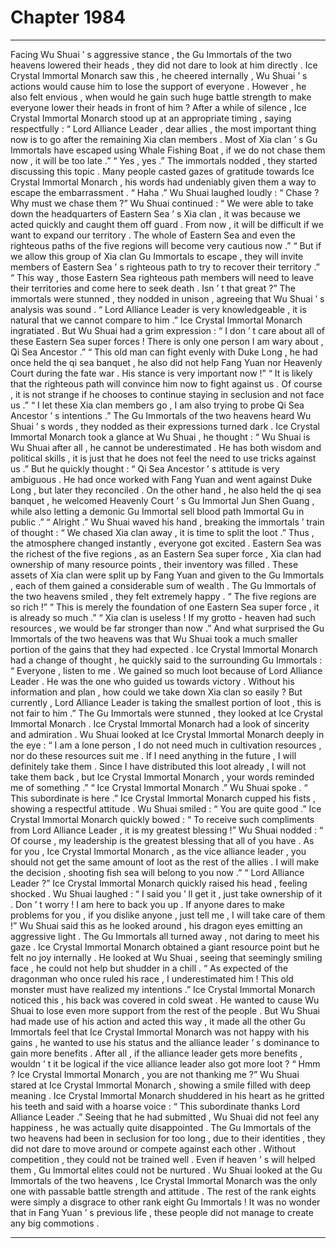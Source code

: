 
# Chapter 1984


---

Facing Wu Shuai ’ s aggressive stance , the Gu Immortals of the two heavens lowered their heads , they did not dare to look at him directly .
Ice Crystal Immortal Monarch saw this , he cheered internally , Wu Shuai ’ s actions would cause him to lose the support of everyone . However , he also felt envious , when would he gain such huge battle strength to make everyone lower their heads in front of him ?
After a while of silence , Ice Crystal Immortal Monarch stood up at an appropriate timing , saying respectfully : “ Lord Alliance Leader , dear allies , the most important thing now is to go after the remaining Xia clan members . Most of Xia clan ’ s Gu Immortals have escaped using Whale Fishing Boat , if we do not chase them now , it will be too late .”
“ Yes , yes .” The immortals nodded , they started discussing this topic .
Many people casted gazes of gratitude towards Ice Crystal Immortal Monarch , his words had undeniably given them a way to escape the embarrassment .
“ Haha .” Wu Shuai laughed loudly : “ Chase ? Why must we chase them ?”
Wu Shuai continued : “ We were able to take down the headquarters of Eastern Sea ’ s Xia clan , it was because we acted quickly and caught them off guard . From now , it will be difficult if we want to expand our territory . The whole of Eastern Sea and even the righteous paths of the five regions will become very cautious now .”
“ But if we allow this group of Xia clan Gu Immortals to escape , they will invite members of Eastern Sea ’ s righteous path to try to recover their territory .”
“ This way , those Eastern Sea righteous path members will need to leave their territories and come here to seek death . Isn ’ t that great ?”
The immortals were stunned , they nodded in unison , agreeing that Wu Shuai ’ s analysis was sound .
“ Lord Alliance Leader is very knowledgeable , it is natural that we cannot compare to him .” Ice Crystal Immortal Monarch ingratiated .
But Wu Shuai had a grim expression : “ I don ’ t care about all of these Eastern Sea super forces ! There is only one person I am wary about , Qi Sea Ancestor .”
“ This old man can fight evenly with Duke Long , he had once held the qi sea banquet , he also did not help Fang Yuan nor Heavenly Court during the fate war . His stance is very important now !”
“ It is likely that the righteous path will convince him now to fight against us . Of course , it is not strange if he chooses to continue staying in seclusion and not face us .”
“ I let these Xia clan members go , I am also trying to probe Qi Sea Ancestor ’ s intentions .”
The Gu Immortals of the two heavens heard Wu Shuai ’ s words , they nodded as their expressions turned dark .
Ice Crystal Immortal Monarch took a glance at Wu Shuai , he thought : “ Wu Shuai is Wu Shuai after all , he cannot be underestimated . He has both wisdom and political skills , it is just that he does not feel the need to use tricks against us .”
But he quickly thought : “ Qi Sea Ancestor ’ s attitude is very ambiguous . He had once worked with Fang Yuan and went against Duke Long , but later they reconciled . On the other hand , he also held the qi sea banquet , he welcomed Heavenly Court ’ s Gu Immortal Jun Shen Guang , while also letting a demonic Gu Immortal sell blood path Immortal Gu in public .”
“ Alright .” Wu Shuai waved his hand , breaking the immortals ’ train of thought : “ We chased Xia clan away , it is time to split the loot .”
Thus , the atmosphere changed instantly , everyone got excited .
Eastern Sea was the richest of the five regions , as an Eastern Sea super force , Xia clan had ownership of many resource points , their inventory was filled .
These assets of Xia clan were split up by Fang Yuan and given to the Gu Immortals , each of them gained a considerable sum of wealth .
The Gu Immortals of the two heavens smiled , they felt extremely happy .
“ The five regions are so rich !”
“ This is merely the foundation of one Eastern Sea super force , it is already so much .”
“ Xia clan is useless ! If my grotto - heaven had such resources , we would be far stronger than now .”
And what surprised the Gu Immortals of the two heavens was that Wu Shuai took a much smaller portion of the gains that they had expected .
Ice Crystal Immortal Monarch had a change of thought , he quickly said to the surrounding Gu Immortals : “ Everyone , listen to me . We gained so much loot because of Lord Alliance Leader . He was the one who guided us towards victory . Without his information and plan , how could we take down Xia clan so easily ? But currently , Lord Alliance Leader is taking the smallest portion of loot , this is not fair to him .”
The Gu Immortals were stunned , they looked at Ice Crystal Immortal Monarch .
Ice Crystal Immortal Monarch had a look of sincerity and admiration .
Wu Shuai looked at Ice Crystal Immortal Monarch deeply in the eye : “ I am a lone person , I do not need much in cultivation resources , nor do these resources suit me . If I need anything in the future , I will definitely take them . Since I have distributed this loot already , I will not take them back , but Ice Crystal Immortal Monarch , your words reminded me of something .”
“ Ice Crystal Immortal Monarch .” Wu Shuai spoke .
“ This subordinate is here .” Ice Crystal Immortal Monarch cupped his fists , showing a respectful attitude .
Wu Shuai smiled : “ You are quite good .”
Ice Crystal Immortal Monarch quickly bowed : “ To receive such compliments from Lord Alliance Leader , it is my greatest blessing !”
Wu Shuai nodded : “ Of course , my leadership is the greatest blessing that all of you have . As for you , Ice Crystal Immortal Monarch , as the vice alliance leader , you should not get the same amount of loot as the rest of the allies . I will make the decision , shooting fish sea will belong to you now .”
“ Lord Alliance Leader ?” Ice Crystal Immortal Monarch quickly raised his head , feeling shocked .
Wu Shuai laughed : “ I said you ’ ll get it , just take ownership of it . Don ’ t worry ! I am here to back you up . If anyone dares to make problems for you , if you dislike anyone , just tell me , I will take care of them !”
Wu Shuai said this as he looked around , his dragon eyes emitting an aggressive light . The Gu Immortals all turned away , not daring to meet his gaze .
Ice Crystal Immortal Monarch obtained a giant resource point but he felt no joy internally .
He looked at Wu Shuai , seeing that seemingly smiling face , he could not help but shudder in a chill .
“ As expected of the dragonman who once ruled his race , I underestimated him ! This old monster must have realized my intentions .” Ice Crystal Immortal Monarch noticed this , his back was covered in cold sweat .
He wanted to cause Wu Shuai to lose even more support from the rest of the people . But Wu Shuai had made use of his action and acted this way , it made all the other Gu Immortals feel that Ice Crystal Immortal Monarch was not happy with his gains , he wanted to use his status and the alliance leader ’ s dominance to gain more benefits .
After all , if the alliance leader gets more benefits , wouldn ’ t it be logical if the vice alliance leader also got more loot ?
“ Hmm ? Ice Crystal Immortal Monarch , you are not thanking me ?” Wu Shuai stared at Ice Crystal Immortal Monarch , showing a smile filled with deep meaning .
Ice Crystal Immortal Monarch shuddered in his heart as he gritted his teeth and said with a hoarse voice : “ This subordinate thanks Lord Alliance Leader .”
Seeing that he had submitted , Wu Shuai did not feel any happiness , he was actually quite disappointed .
The Gu Immortals of the two heavens had been in seclusion for too long , due to their identities , they did not dare to move around or compete against each other .
Without competition , they could not be trained well . Even if heaven ’ s will helped them , Gu Immortal elites could not be nurtured .
Wu Shuai looked at the Gu Immortals of the two heavens , Ice Crystal Immortal Monarch was the only one with passable battle strength and attitude . The rest of the rank eights were simply a disgrace to other rank eight Gu Immortals !
It was no wonder that in Fang Yuan ’ s previous life , these people did not manage to create any big commotions .

---

